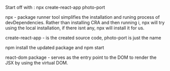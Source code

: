 Start off with : npx create-react-app photo-port

npx - package runner tool simplifies the installation and runing process of devDependencies. Rather than installing CRA and then running i, npx will try using the local installation, if there isnt any, npx will install it for us.

create-react-app - is the created source code, photo-port is just the name

npm install the updated package and npm start

react-dom package - serves as the entry point to the DOM to render the JSX by using the virtual DOM.
